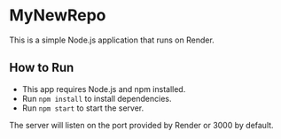 # MyNewRepo

This is a simple Node.js application that runs on Render.

## How to Run

- This app requires Node.js and npm installed.
- Run `npm install` to install dependencies.
- Run `npm start` to start the server.

The server will listen on the port provided by Render or 3000 by default.